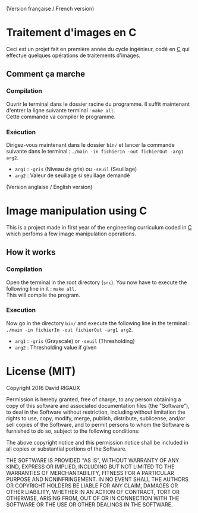 (Version française / French version)

# Traitement d'images en C
Ceci est un projet fait en première année du cycle ingénieur, codé en [C](http://www.open-std.org/jtc1/sc22/wg14/) qui effectue quelques opérations de traitements d'images.

## Comment ça marche
### Compilation
Ouvrir le terminal dans le dossier racine du programme. Il suffit maintenant 	d'entrer la ligne suivante terminal :
 `make all`.\
Cette commande va compiler le programme.
### Exécution
Dirigez-vous maintenant dans le dossier `bin/` et lancer la commande suivante dans le terminal : `./main -in fichierIn -out fichierOut -arg1 arg2`.
* `arg1` : `-gris` (Niveau de gris) ou `-seuil` (Seuillage)
* `arg2` : Valeur de seuillage si seuillage demandé

(Version anglaise / English version)

# Image manipulation using C
This is a project made in first year of the engineering curriculum coded in [C](http://www.open-std.org/jtc1/sc22/wg14/) which perfoms a few image manipulation operations.
## How it works
### Compilation
Open the terminal in the root directory (`src`). You now have to execute the following line in it :
 `make all`.\
This will compile the program.

### Execution
Now go in the directory `bin/` and execute the following line in the terminal : `./main -in fichierIn -out fichierOut -arg1 arg2`.
* `arg1` : `-gris` (Grayscale) or `-seuil` (Thresholding)
* `arg2` : Thresholding value if given

# License (MIT)
Copyright 2016 David RIGAUX

Permission is hereby granted, free of charge, to any person obtaining a copy of this software and associated documentation files (the "Software"), to deal in the Software without restriction, including without limitation the rights to use, copy, modify, merge, publish, distribute, sublicense, and/or sell copies of the Software, and to permit persons to whom the Software is furnished to do so, subject to the following conditions:

The above copyright notice and this permission notice shall be included in all copies or substantial portions of the Software.

THE SOFTWARE IS PROVIDED "AS IS", WITHOUT WARRANTY OF ANY KIND, EXPRESS OR IMPLIED, INCLUDING BUT NOT LIMITED TO THE WARRANTIES OF MERCHANTABILITY, FITNESS FOR A PARTICULAR PURPOSE AND NONINFRINGEMENT. IN NO EVENT SHALL THE AUTHORS OR COPYRIGHT HOLDERS BE LIABLE FOR ANY CLAIM, DAMAGES OR OTHER LIABILITY, WHETHER IN AN ACTION OF CONTRACT, TORT OR OTHERWISE, ARISING FROM, OUT OF OR IN CONNECTION WITH THE SOFTWARE OR THE USE OR OTHER DEALINGS IN THE SOFTWARE.
